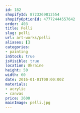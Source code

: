 ```yaml
---
id: 182
shopifyId: 8723269812554
shopifyOptionId: 47772444557642
order: 403
title: Pelli
slug: pelli
url: art-works/pelli
aliases: []
categories:
- painting
inStock: true
isVisible: true
location: Ukraine
height: 50
width: 60
date: 2016-01-01T00:00:00Z
materials:
- acrylic
- canvas
price: 2600
mainImage: pelli.jpg
---
```

